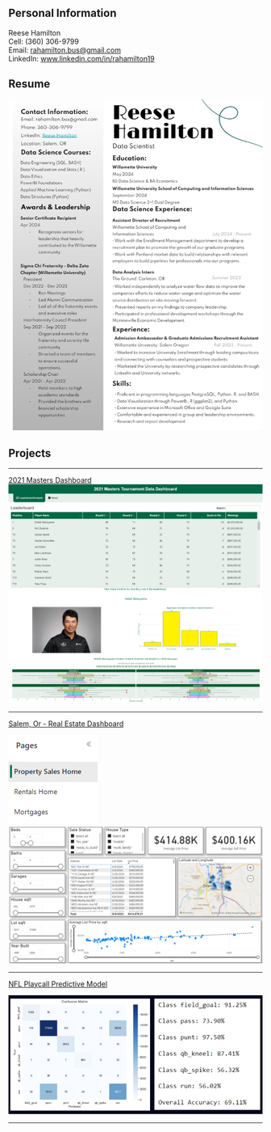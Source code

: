 ## Personal Information
Reese Hamilton<br>
Cell: (360) 306-9799<br>
Email: <a href="mailto:rahamilton.bus@gmail.com">rahamilton.bus@gmail.com</a><br>
LinkedIn: <a href="https://www.linkedin.com/in/rahamilton19" target="_blank">www.linkedin.com/in/rahamilton19</a>

## Resume
<img src="images/resume.png?raw=true"/>

## Projects

---

[2021 Masters Dashboard](https://aweirth.shinyapps.io/masters_dashboard/
)
<img src="images/Masters_dashboard_lb_sc.png?raw=true"/>
<img src="images/Masters_Dashboard_stats.png?raw=true"/>

---

[Salem, Or - Real Estate Dashboard](https://app.powerbi.com/links/JArbpZ0gY0?ctid=46bc6c40-368d-4a20-9b1b-c1842f786542&pbi_source=linkShare&bookmarkGuid=19b0d8c7-5929-48f0-b682-fa31649761e5)

<img src="images/Salem_dash_pages.png?raw=true"/>
<img src="images/Salem_real_estate_dash.png?raw=true"/>

---

[NFL Playcall Predictive Model](http://example.com/)

<img src="images/NFL_playcall_randomforest.png?raw=true"/>

---

